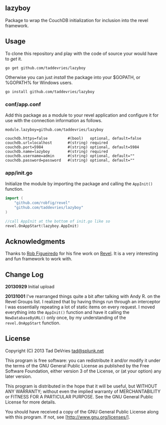 ## lazyboy
Package to wrap the CouchDB initialization for inclusion into the revel framework.

## Usage
To clone this repository and play with the code of source your would have to *get* it.

`go get github.com/taddevries/lazyboy`

Otherwise you can just *install* the package into your $GOPATH, or %GOPATH% for Windows users.

`go install github.com/taddevries/lazyboy`

### conf/app.conf
Add this package as a module to your revel application and configure it for use with the connection information as follows.

```
module.lazyboy=github.com/taddevries/lazyboy

couchdb.https=false         #(bool)   optional, default=false
couchdb.url=localhost       #(string) required
couchdb.port=5984           #(string) optional, default=5984
couchdb.name=lazyboy        #(string) required
couchdb.username=admin      #(string) optional, default=""
couchdb.password=password   #(string) optional, default=""
```

### app/init.go
Initialize the module by importing the package and calling the `AppInit()` function.

```go
import (
	"github.com/robfig/revel"
	"github.com/taddevries/lazyboy"
)

//call AppInit at the bottom of init.go like so
revel.OnAppStart(lazyboy.AppInit)
```

## Acknowledgments 
Thanks to [Rob Figueiredo][1] for his fine work on [Revel][2]. It is a very interesting and fun framework to work with.

## Change Log
**20130929** Initial upload

**20131001** I've rearranged things quite a bit after talking with Andy R. on the Revel Groups list. I realized that by having things run through an interceptor I was essentially repeating a lot of static items on every request. I moved everything into the `AppInit()` function and have it calling the `NewDatabaseByURL()` only once, by my understanding of the `revel.OnAppStart` function. 

## License
Copyright (C) 2013  Tad DeVries <tad@splunk.net>

This program is free software: you can redistribute it and/or modify it under the terms of the GNU General Public License as published by the Free Software Foundation, either version 3 of the License, or (at your option) any later version.

This program is distributed in the hope that it will be useful, but WITHOUT ANY WARRANTY; without even the implied warranty of MERCHANTABILITY or FITNESS FOR A PARTICULAR PURPOSE.  See the GNU General Public License for more details.

You should have received a copy of the GNU General Public License along with this program.  If not, see [http://www.gnu.org/licenses/].

<!-- Links -->
[1]: https://github.com/robfig "Rob Figueiredo"
[2]: https://github.com/robfig/revel "Revel Framework"
